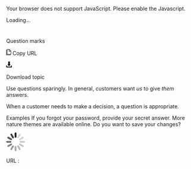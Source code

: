 Your browser does not support JavaScript. Please enable the Javascript.

Loading...

# 

Question marks

![Copy URL](question-marks_files/Copy.png)
Copy URL

![Download](question-marks_files/Download.png)

Download topic

Use questions sparingly. In general, customers want *us* to give *them* answers. 

When a customer needs to make a decision, a question is appropriate.

Examples
If you forgot your password, provide your secret answer. 
More nature themes are available online.
Do you want to save your changes?

![In progress](question-marks_files/activity-large.gif)

URL :
